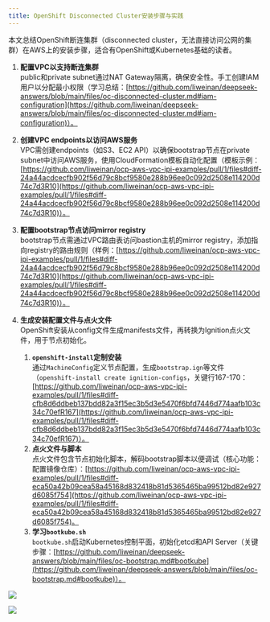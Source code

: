 ```yaml
---
title: OpenShift Disconnected Cluster安装步骤与实践
---
```


本文总结OpenShift断连集群（disconnected cluster，无法直接访问公网的集群）在AWS上的安装步骤，适合有OpenShift或Kubernetes基础的读者。

1. **配置VPC以支持断连集群**  
   public和private subnet通过NAT Gateway隔离，确保安全性。手工创建IAM用户以分配最小权限（学习总结：[https://github.com/liweinan/deepseek-answers/blob/main/files/oc-disconnected-cluster.md#iam-configuration](https://github.com/liweinan/deepseek-answers/blob/main/files/oc-disconnected-cluster.md#iam-configuration)）。

2. **创建VPC endpoints以访问AWS服务**  
   VPC需创建endpoints（如S3、EC2 API）以确保bootstrap节点在private subnet中访问AWS服务，使用CloudFormation模板自动化配置（模板示例：[https://github.com/liweinan/ocp-aws-vpc-ipi-examples/pull/1/files#diff-24a44acdcecfb902f56d79c8bcf9580e288b96ee0c092d2508e114200d74c7d3R10](https://github.com/liweinan/ocp-aws-vpc-ipi-examples/pull/1/files#diff-24a44acdcecfb902f56d79c8bcf9580e288b96ee0c092d2508e114200d74c7d3R10)）。

3. **配置bootstrap节点访问mirror registry**  
   bootstrap节点需通过VPC路由表访问bastion主机的mirror registry，添加指向registry的路由规则（样例：[https://github.com/liweinan/ocp-aws-vpc-ipi-examples/pull/1/files#diff-24a44acdcecfb902f56d79c8bcf9580e288b96ee0c092d2508e114200d74c7d3R10](https://github.com/liweinan/ocp-aws-vpc-ipi-examples/pull/1/files#diff-24a44acdcecfb902f56d79c8bcf9580e288b96ee0c092d2508e114200d74c7d3R10)）。

4. **生成安装配置文件与点火文件**  
   OpenShift安装从config文件生成manifests文件，再转换为Ignition点火文件，用于节点初始化。
    1. **`openshift-install`定制安装**  
       通过`MachineConfig`定义节点配置，生成`bootstrap.ign`等文件（`openshift-install create ignition-configs`，关键行167-170：[https://github.com/liweinan/ocp-aws-vpc-ipi-examples/pull/1/files#diff-cfb8d6ddbeb137bdd82a3f15ec3b5d3e5470f6bfd7446d774aafb103c34c70efR167](https://github.com/liweinan/ocp-aws-vpc-ipi-examples/pull/1/files#diff-cfb8d6ddbeb137bdd82a3f15ec3b5d3e5470f6bfd7446d774aafb103c34c70efR167)）。
    2. **点火文件与脚本**  
       点火文件包含节点初始化脚本，解码bootstrap脚本以便调试（核心功能：配置镜像仓库）：[https://github.com/liweinan/ocp-aws-vpc-ipi-examples/pull/1/files#diff-eca50a42b09cea58a45168d832418b81d5365465ba99512bd82e927d6085f754](https://github.com/liweinan/ocp-aws-vpc-ipi-examples/pull/1/files#diff-eca50a42b09cea58a45168d832418b81d5365465ba99512bd82e927d6085f754)。
    3. **学习`bootkube.sh`**  
       `bootkube.sh`启动Kubernetes控制平面，初始化etcd和API Server（关键步骤：[https://github.com/liweinan/deepseek-answers/blob/main/files/oc-bootstrap.md#bootkube](https://github.com/liweinan/deepseek-answers/blob/main/files/oc-bootstrap.md#bootkube)）。

![](https://raw.githubusercontent.com/liweinan/blogpics2025/main/0706/01.jpg)

![](https://raw.githubusercontent.com/liweinan/blogpics2025/main/0706/02.png)